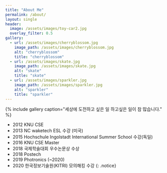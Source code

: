 ```yaml
---
title: "About Me"
permalink: /about/
layout: single
header:
  image: /assets/images/toy-car2.jpg
  overlay_filter: 0.5
gallery:
  - url: /assets/images/cherryblossom.jpg
    image_path: /assets/images/cherryblossom.jpg
    alt: "cherryblossom"
    title: "cherryblossom"
  - url: /assets/images/skate.jpg
    image_path: /assets/images/skate.jpg
    alt: "skate"
    title: "skate"
  - url: /assets/images/sparkler.jpg
    image_path: /assets/images/sparkler.jpg
    alt: "sparkler"
    title: "sparkler"
---
```


{% include gallery caption="세상에 도전하고 싶은 일 하고싶은 일이 참 많습니다." %}

* 2012 KNU CSE
* 2013 NC waketech ESL 수강 (미국)
* 2015 Hochschule Ingolstadt International Summer School 수강(독일)
* 2016 KNU CSE Master
* 2018 국제학술대회 우수논문상 수상
* 2018 Postech
* 2019 Photronics (~2020)
* 2020 한국정보기술원(KITRI) 모의해킹 수강 
{: .notice}